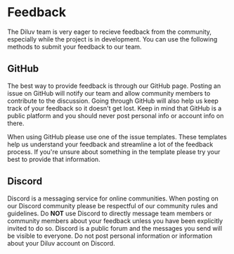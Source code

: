 # Feedback

The Diluv team is very eager to recieve feedback from the community, especially while the project is in development. You can use the following methods to submit your feedback to our team.

## GitHub

The best way to provide feedback is through our GitHub page. Posting an issue on GitHub will notify our team and allow community members to contribute to the discussion. Going through GitHub will also help us keep track of your feedback so it doesn't get lost. Keep in mind that GitHub is a public platform and you should never post personal info or account info on there.

When using GitHub please use one of the issue templates. These templates help us understand your feedback and streamline a lot of the feedback process. If you're unsure about something in the template please try your best to provide that information.

## Discord

Discord is a messaging service for online communities. When posting on our Discord community please be respectful of our community rules and guidelines. Do **NOT** use Discord to directly message team members or community members about your feedback unless you have been explicitly invited to do so. Discord is a public forum and the messages you send will be visible to everyone. Do not post personal information or information about your Diluv account on Discord.
